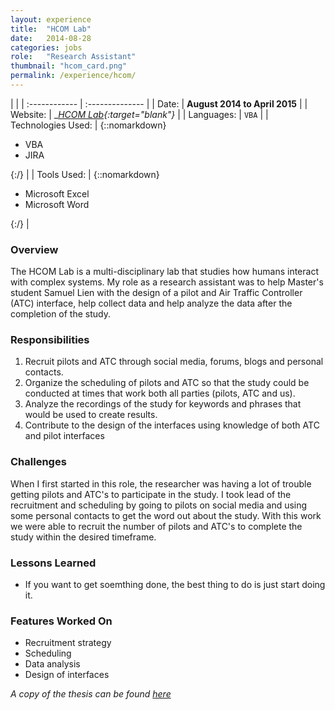 ```yaml
---
layout: experience
title:  "HCOM Lab"
date:   2014-08-28
categories: jobs
role:	"Research Assistant"
thumbnail: "hcom_card.png"
permalink: /experience/hcom/
---
```

|                      |
| :------------ | :-------------- |
| Date:      | __August 2014 to April 2015__ |
| Website:     |    __[HCOM Lab][hcom-lab]{:target="_blank"}__   |
| Languages:  | `VBA` |
| Technologies Used: |  {::nomarkdown}<ul><li>VBA</li><li>JIRA</li></ul>{:/} |
| Tools Used: |  {::nomarkdown}<ul><li>Microsoft Excel</li><li>Microsoft Word</li></ul>{:/} |

### Overview

The HCOM Lab is a multi-disciplinary lab that studies how humans interact with complex systems. My role as a research assistant was to help Master's student Samuel Lien with the design of a pilot and Air Traffic Controller (ATC) interface, help collect data and help analyze the data after the completion of the study. 

### Responsibilities

1. Recruit pilots and ATC through social media, forums, blogs and personal contacts.
2. Organize the scheduling of pilots and ATC so that the study could be conducted at times that work both all parties (pilots, ATC and us).
3. Analyze the recordings of the study for keywords and phrases that would be used to create results.
4. Contribute to the design of the interfaces using knowledge of both ATC and pilot interfaces

### Challenges

When I first started in this role, the researcher was having a lot of trouble getting pilots and ATC's to participate in the study. I took lead of the recruitment and scheduling by going to pilots on social media and using some personal contacts to get the word out about the study. With this work we were able to recruit the number of pilots and ATC's to complete the study within the desired timeframe.

### Lessons Learned

- If you want to get soemthing done, the best thing to do is just start doing it.

### Features Worked On

- Recruitment strategy
- Scheduling
- Data analysis
- Design of interfaces

*A copy of the thesis can be found [here][lien-thesis]*

<!-- Jekyll also offers powerful support for code snippets:

{% highlight swift %}
 override func viewDidLoad() {
        super.viewDidLoad()
        tv.delegate = self
        tv.dataSource = self

        tv.alwaysBounceVertical = false
        
        nextViewControllerButton.enabled = false
        nextViewControllerButton.alpha = 0.5
        // Do any additional setup after loading the view.
    }
{% endhighlight %} -->

[hcom-lab]: https://uwaterloo.ca/humans-complex-systems-lab/about-humans-complex-systems-lab
[lien-thesis]: https://uwspace.uwaterloo.ca/bitstream/handle/10012/9633/Lien_Song-Chyi.pdf?sequence=3
